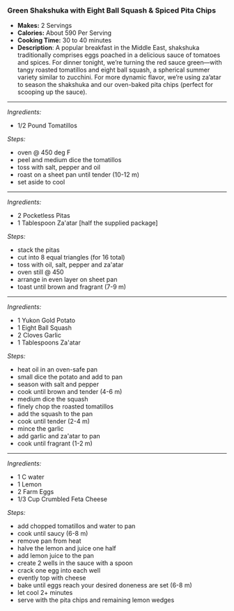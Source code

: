 ### Green Shakshuka with Eight Ball Squash & Spiced Pita Chips

* **Makes:** 2 Servings
* **Calories:** About 590 Per Serving
* **Cooking Time:** 30 to 40 minutes
* **Description**: 
 A popular breakfast in the Middle East, shakshuka traditionally comprises eggs poached in a delicious sauce of tomatoes and spices. For dinner tonight, we’re turning the red sauce green—with tangy roasted tomatillos and eight ball squash, a spherical summer variety similar to zucchini. For more dynamic flavor, we’re using za’atar to season the shakshuka and our oven-baked pita chips (perfect for scooping up the sauce).

-----
*Ingredients:*
* 1/2 Pound Tomatillos

*Steps:*
* oven @ 450 deg F
* peel and medium dice the tomatillos
* toss with salt, pepper and oil
* roast on a sheet pan until tender (10-12 m)
* set aside to cool

-----
*Ingredients:*
* 2 Pocketless Pitas
* 1 Tablespoon Za'atar [half the supplied package]

*Steps:*
* stack the pitas
* cut into 8 equal triangles (for 16 total)
* toss with oil, salt, pepper and za'atar 
* oven still @ 450
* arrange in even layer on sheet pan
* toast until brown and fragrant (7-9 m)

-----
*Ingredients:*
* 1 Yukon Gold Potato
* 1 Eight Ball Squash
* 2 Cloves Garlic
* 1 Tablespoons Za'atar

*Steps:*
* heat oil in an oven-safe pan
* small dice the potato and add to pan
* season with salt and pepper
* cook until brown and tender (4-6 m)
* medium dice the squash
* finely chop the roasted tomatillos
* add the squash to the pan
* cook until tender (2-4 m)
* mince the garlic
* add garlic and za'atar to pan
* cook until fragrant (1-2 m)

-----
*Ingredients:*
* 1 C water
* 1 Lemon
* 2 Farm Eggs
* 1/3 Cup Crumbled Feta Cheese

*Steps:*
* add chopped tomatillos and water to pan
* cook until saucy (6-8 m)
* remove pan from heat
* halve the lemon and juice one half
* add lemon juice to the pan
* create 2 wells in the sauce with a spoon
* crack one egg into each well
* evently top with cheese
* bake until eggs reach your desired doneness are set (6-8 m)
* let cool 2+ minutes
* serve with the pita chips and remaining lemon wedges






